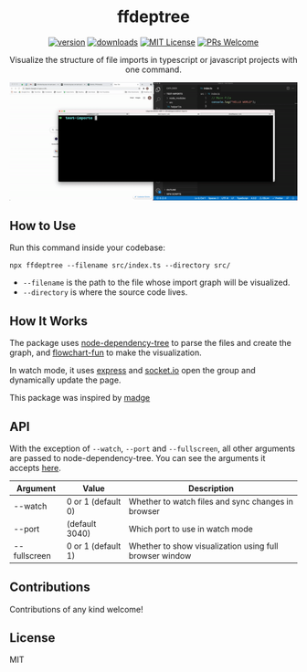 <div align="center">

# ffdeptree

<!-- prettier-ignore-start -->
[![version][version-badge]][package]
[![downloads][downloads-badge]][npmtrends]
[![MIT License][license-badge]][license]
[![PRs Welcome][prs-badge]][prs]
<!-- prettier-ignore-end -->

Visualize the structure of file imports in typescript or javascript projects with one command.

![Demo of using ffdeptree in watch mode](/demo.gif)

</div>

## How to Use

Run this command inside your codebase:

```
npx ffdeptree --filename src/index.ts --directory src/
```

- `--filename` is the path to the file whose import graph will be visualized.
- `--directory` is where the source code lives.

## How It Works

The package uses [node-dependency-tree](https://github.com/dependents/node-dependency-tree) to parse the files and create the graph, and [flowchart-fun](https://flowchart.fun/) to make the visualization.

In watch mode, it uses [express](https://github.com/expressjs/express) and [socket.io](https://github.com/socketio/socket.io) open the group and dynamically update the page.

This package was inspired by [madge](https://github.com/pahen/madge)

## API

With the exception of `--watch`, `--port` and `--fullscreen`, all other arguments are passed to node-dependency-tree. You can see the arguments it accepts [here](https://github.com/dependents/node-dependency-tree#usage).

| Argument     | Value              | Description                                             |
| ------------ | ------------------ | ------------------------------------------------------- |
| --watch      | 0 or 1 (default 0) | Whether to watch files and sync changes in browser      |
| --port       | (default 3040)     | Which port to use in watch mode                         |
| --fullscreen | 0 or 1 (default 1) | Whether to show visualization using full browser window |

## Contributions

Contributions of any kind welcome!

## License

MIT

<!-- prettier-ignore-start -->
[version-badge]: https://img.shields.io/npm/v/ffdeptree.svg?style=flat-square
[package]: https://www.npmjs.com/package/ffdeptree
[downloads-badge]: https://img.shields.io/npm/dm/ffdeptree.svg?style=flat-square
[npmtrends]: https://www.npmtrends.com/ffdeptree
[license-badge]: https://img.shields.io/npm/l/ffdeptree.svg?style=flat-square
[license]: https://github.com/tone-row/ffdeptree/blob/main/LICENSE
[prs-badge]: https://img.shields.io/badge/PRs-welcome-brightgreen.svg?style=flat-square
[prs]: https://makeapullrequest.com
<!-- prettier-ignore-end -->
